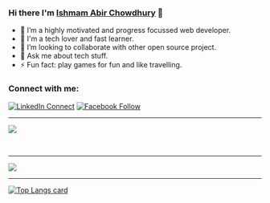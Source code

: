 ### Hi there I'm [Ishmam Abir Chowdhury](https://www.facebook.com/ishmam.abir/) 👋

- 🔭 I’m a highly motivated and progress focussed web developer.
- 🌱 I'm a tech lover and fast learner.
- 👯 I’m looking to collaborate with other open source project.
- 💬 Ask me about tech stuff.
- ⚡ Fun fact: play games for fun and like travelling.

### Connect with me:
[![LinkedIn Connect](https://img.shields.io/badge/%20-Connect-black?color=14171A&labelColor=212121&logo=linkedin&logoColor=ffffff)][linkedin]
[![Facebook Follow](https://img.shields.io/badge/%20-Follow-black?color=14171A&labelColor=1976d2&logo=facebook&logoColor=ffffff)][facebook] 

---
[linkedin]: https://www.linkedin.com/in/ishmam-abir/
[facebook]: https://www.facebook.com/ishmam.abir/
[github]: https://github.com/IshmamAbir

![](https://komarev.com/ghpvc/?username=IshmamAbir&color=blueviolet)


<br />

---

<img src="https://github-readme-stats.vercel.app/api?username=IshmamAbir&include_all_commits=true&count_private=true&show_icons=true&title_color=ffffff&icon_color=bb2acf&text_color=daf7dc&bg_color=151515"/>

---

[![Top Langs card](https://github-readme-stats.vercel.app/api/top-langs/?username=IshmamAbir&langs_count=8&card_width=550&show_icons=true&theme=react)](https://github.com/IshmamAbir)
